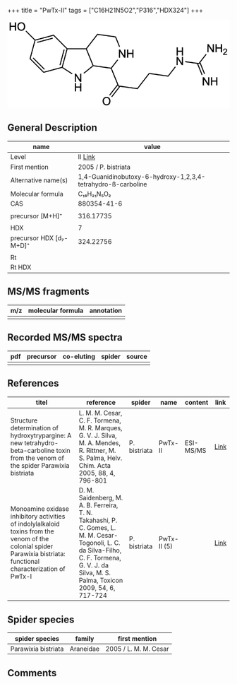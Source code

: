 +++
title = "PwTx-II"
tags = ["C16H21N5O2","P316","HDX324"]
+++

![](/img/PwTx-II.png)

## General Description

| name                    | value                                                        |
|-------------------------|--------------------------------------------------------------|
| Level                   | II [Link](https://doi.org/10.1002/hlca.200590056)                                                            |
| First mention           | 2005 / P. bistriata                                          |
| Alternative name(s)     | 1,4-Guanidinobutoxy-6-hydroxy-1,2,3,4-tetrahydro-ß-carboline |
| Molecular formula       | C₁₆H₂₁N₅O₂                                                   |
| CAS                     | 880354-41-6                                                  |
|                         |                                                              |
| precursor [M+H]⁺        | 316.17735                                                    |
|                         |                                                              |
| HDX                     | 7                                                            |
| precursor HDX [d₇-M+D]⁺ | 324.22756                                                    |
|                         |                                                              |
| Rt                      |                                                              |
| Rt HDX                  |                                                              |

## MS/MS fragments

| m/z | molecular formula | annotation |
|-----|-------------------|------------|
|     |                   |            |

## Recorded MS/MS spectra

| pdf | precursor | co-eluting | spider | source |
|-----|-----------|------------|--------|--------|
|     |           |            |        |        |

## References

| titel                                                                                                                                                              | reference                                                                                                                                                                                     | spider       | name        | content   | link                                          |
|--------------------------------------------------------------------------------------------------------------------------------------------------------------------|-----------------------------------------------------------------------------------------------------------------------------------------------------------------------------------------------|--------------|-------------|-----------|-----------------------------------------------|
| Structure determination of hydroxytrypargine: A new tetrahydro-beta-carboline toxin from the venom of the spider Parawixia bistriata                               | L. M. M. Cesar, C. F. Tormena, M. R. Marques, G. V. J. Silva, M. A. Mendes, R. Rittner, M. S. Palma, Helv. Chim. Acta 2005, 88, 4, 796-801                                                    | P. bistriata | PwTx-II     | ESI-MS/MS | [Link](https://doi.org/10.1002/hlca.200590056)        |
| Monoamine oxidase inhibitory activities of indolylalkaloid toxins from the venom of the colonial spider Parawixia bistriata: functional characterization of PwTx-I | D. M. Saidenberg, M. A. B. Ferreira, T. N. Takahashi, P. C. Gomes, L. M. M. Cesar-Togonoli, L. C. da Silva-Filho, C. F. Tormena, G. V. J. da Silva, M. S. Palma, Toxicon 2009, 54, 6, 717-724 | P. bistriata | PwTx-II (5) |           | [Link](https://doi.org/10.1016/j.toxicon.2009.05.027) |

## Spider species

| spider species      | family    | first mention         |
|---------------------|-----------|-----------------------|
| Parawixia bistriata | Araneidae | 2005 / L. M. M. Cesar |

## Comments